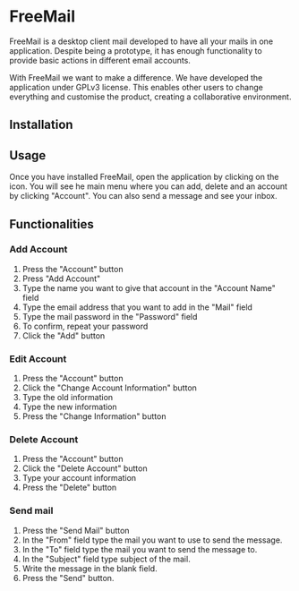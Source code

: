 # FreeMail

FreeMail is a desktop client mail developed to have all your mails in one application. Despite being a prototype, it has enough functionality to provide basic actions in different email accounts.

With FreeMail we want to make a difference. We have developed the application under GPLv3 license. This enables other users to change everything and customise the product, creating a collaborative environment.

## Installation
## Usage
Once you have installed FreeMail, open the application by clicking on the icon. You will see he main menu where you can add, delete and an account by clicking "Account". You can also send a message and see your inbox.

## Functionalities
### Add Account
1. Press the "Account" button
2. Press "Add Account"
3. Type the name you want to give that account in the "Account Name" field
4. Type the email address that you want to add in the "Mail" field
5. Type the mail password in the "Password" field
6. To confirm, repeat your password
7. Click the "Add" button

### Edit Account
1. Press the "Account" button
2. Click the "Change Account Information" button
3. Type the old information
4. Type the new information
5. Press the "Change Information" button

### Delete Account
1. Press the "Account" button
2. Click the "Delete Account" button
3. Type your account information
4. Press the "Delete" button

### Send mail
1. Press the "Send Mail" button
2. In the "From" field type the mail you want to use to send the message.
3. In the "To" field type the mail you want to send the message to.
4. In the "Subject" field type subject of the mail.
5. Write the message in the blank field.
6. Press the "Send" button.